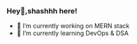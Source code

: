 ### Hey👋,shashhh here! 

- 🔭 I’m currently working on MERN stack
- 🌱 I’m currently learning DevOps & DSA
